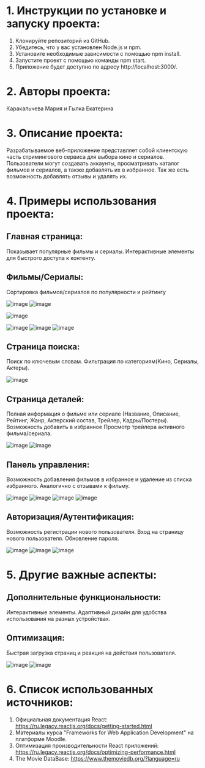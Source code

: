 
# 1. Инструкции по установке и запуску проекта:
1. Клонируйте репозиторий из GitHub.
2. Убедитесь, что у вас установлен Node.js и npm.
3. Установите необходимые зависимости с помощью npm install.
4. Запустите проект с помощью команды npm start.
5. Приложение будет доступно по адресу http://localhost:3000/.

# 2. Авторы проекта:
Каракальчева Мария и 
Гылка Екатерина 

# 3. Описание проекта:
Разрабатываемое веб-приложение представляет собой клиентскую часть стримингового сервиса для выбора кино и сериалов. Пользователи могут создавать аккаунты, просматривать каталог фильмов и сериалов, а также добавлять их в избранное. Так же есть возможность добавлять отзывы и удалять их.

# 4. Примеры использования проекта:
## Главная страница:
Показывает популярные фильмы и сериалы.
Интерактивные элементы для быстрого доступа к контенту. 

## Фильмы/Сериалы:
Сортировка фильмов/сериалов по популярности и рейтингу 

   ![image](https://github.com/MashaKarakalcheva/IW/assets/126281310/d124c4a4-5fe5-44c0-b901-82634df171f9)
![image](https://github.com/MashaKarakalcheva/IW/assets/126281310/ed40fcfe-13eb-40dc-ab03-096892c0cbcb)

 ![image](https://github.com/MashaKarakalcheva/IW/assets/126281310/8b05409a-e4b2-4eae-a9aa-e1b1bb6ecd77)

  ![image](https://github.com/MashaKarakalcheva/IW/assets/126281310/eb13a8fd-d5a4-4a16-8e50-5850daebe774)
![image](https://github.com/MashaKarakalcheva/IW/assets/126281310/60010dbd-c179-41ce-bdbf-fe915c1f28b7)
![image](https://github.com/MashaKarakalcheva/IW/assets/126281310/477a9ca9-5fb9-4202-824d-1540f53ae688)


## Страница поиска:
Поиск по ключевым словам.
Фильтрация по категориям(Кино, Сериалы, Актеры).


 ![image](https://github.com/MashaKarakalcheva/IW/assets/126281310/75914799-3d63-4e74-a5ae-b7f0aaa9925b)

## Страница деталей:
Полная информация о фильме или сериале (Название, Описание, Рейтинг, Жанр, Актерский состав, Трейлер, Кадры/Постеры).
Возможность добавить в избранное
Просмотр трейлера активного фильма/сериала.


![image](https://github.com/MashaKarakalcheva/IW/assets/126281310/327a71e1-dafa-42c2-acc7-0bd13f1a08f8)
![image](https://github.com/MashaKarakalcheva/IW/assets/126281310/39675f41-7898-4734-b76e-870df2a2bd92)

  
## Панель управления:
Возможность добавления фильмов в избранное и удаление из списка избранного. Аналогично с отзывами к фильму. 


  ![image](https://github.com/MashaKarakalcheva/IW/assets/126281310/371fd352-16d3-4d0d-bc5c-20c55008dacf)
![image](https://github.com/MashaKarakalcheva/IW/assets/126281310/de5ee646-99d3-45a3-8018-5ed1ccf29085)
![image](https://github.com/MashaKarakalcheva/IW/assets/126281310/356ba86c-3026-4c26-a00e-7e15eaa6321d)
![image](https://github.com/MashaKarakalcheva/IW/assets/126281310/ff2d6c98-a2a8-433f-a9fa-3d5a82278755)

  

## Авторизация/Аутентификация:
Возможность регистрации нового пользователя.
Вход на страницу нового пользователя.
Обновление пароля.


   ![image](https://github.com/MashaKarakalcheva/IW/assets/126281310/f5f16c60-76ae-42d3-bb99-23701c40a643)
![image](https://github.com/MashaKarakalcheva/IW/assets/126281310/71d3d72c-67b1-4bf2-9843-39b5b75409f5)
![image](https://github.com/MashaKarakalcheva/IW/assets/126281310/3ce7b5d7-203d-4877-882d-a9c69285cdc3)

# 5. Другие важные аспекты:
## Дополнительные функциональности:
Интерактивные элементы.
Адаптивный дизайн для удобства использования на разных устройствах.

## Оптимизация:
Быстрая загрузка страниц и реакция на действия пользователя.


 ![image](https://github.com/MashaKarakalcheva/IW/assets/126281310/df9a50e6-1e3f-4cd9-b10f-c334d134a919)
![image](https://github.com/MashaKarakalcheva/IW/assets/126281310/e85f07af-7a94-49b9-b462-1bb819004572)

      

# 6. Список использованных источников:
1. Официальная документация React: https://ru.legacy.reactjs.org/docs/getting-started.html
2. Материалы курса "Frameworks for Web Application Development" на платформе Moodle. 
3. Оптимизация производительности React приложений: https://ru.legacy.reactjs.org/docs/optimizing-performance.html
4. The Movie DataBase: https://www.themoviedb.org/?language=ru 

